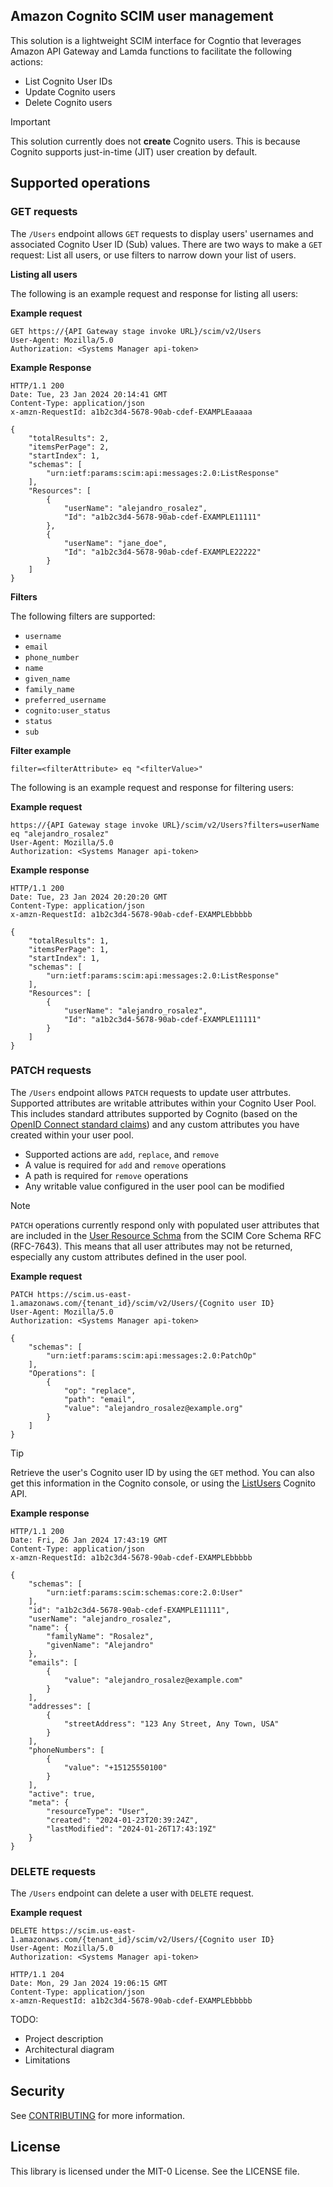 ## Amazon Cognito SCIM user management

This solution is a lightweight SCIM interface for Cogntio that leverages Amazon API Gateway and Lamda functions to facilitate the following actions: 
- List Cognito User IDs
- Update Cognito users
- Delete Cognito users

>[!IMPORTANT]
> This solution currently does not **create** Cognito users. This is because Cognito supports just-in-time (JIT) user creation by default.

## Supported operations

### GET requests

The `/Users` endpoint allows `GET` requests to display users' usernames and associated Cognito User ID (Sub) values. There are two ways to make a `GET` request: List all users, or use filters to narrow down your list of users.

**Listing all users**

The following is an example request and response for listing all users:

**Example request**
```
GET https://{API Gateway stage invoke URL}/scim/v2/Users
User-Agent: Mozilla/5.0
Authorization: <Systems Manager api-token>
```
**Example Response**
```
HTTP/1.1 200 
Date: Tue, 23 Jan 2024 20:14:41 GMT
Content-Type: application/json
x-amzn-RequestId: a1b2c3d4-5678-90ab-cdef-EXAMPLEaaaaa

{
    "totalResults": 2,
    "itemsPerPage": 2,
    "startIndex": 1,
    "schemas": [
        "urn:ietf:params:scim:api:messages:2.0:ListResponse"
    ],
    "Resources": [
        {
            "userName": "alejandro_rosalez",
            "Id": "a1b2c3d4-5678-90ab-cdef-EXAMPLE11111"
        },
        {
            "userName": "jane_doe",
            "Id": "a1b2c3d4-5678-90ab-cdef-EXAMPLE22222"
        }
    ]
}
```

**Filters**

The following filters are supported:
- `username`
- `email`
- `phone_number` 
- `name`
- `given_name`
- `family_name`
- `preferred_username` 
- `cognito:user_status` 
- `status` 
- `sub`

**Filter example**

`filter=<filterAttribute> eq "<filterValue>"`

The following is an example request and response for filtering users:

**Example request**
```
https://{API Gateway stage invoke URL}/scim/v2/Users?filters=userName eq "alejandro_rosalez"
User-Agent: Mozilla/5.0
Authorization: <Systems Manager api-token>
```
**Example response**
```
HTTP/1.1 200 
Date: Tue, 23 Jan 2024 20:20:20 GMT
Content-Type: application/json
x-amzn-RequestId: a1b2c3d4-5678-90ab-cdef-EXAMPLEbbbbb

{
    "totalResults": 1,
    "itemsPerPage": 1,
    "startIndex": 1,
    "schemas": [
        "urn:ietf:params:scim:api:messages:2.0:ListResponse"
    ],
    "Resources": [
        {
            "userName": "alejandro_rosalez",
            "Id": "a1b2c3d4-5678-90ab-cdef-EXAMPLE11111"
        }
    ]
}
```

### PATCH requests

The `/Users` endpoint allows `PATCH` requests to update user attrbutes. Supported attributes are writable attributes within your Cognito User Pool. This includes standard attributes supported by Cognito (based on the [OpenID Connect standard claims](https://openid.net/specs/openid-connect-core-1_0.html#StandardClaims)) and any custom attributes you have created within your user pool.

- Supported actions are `add`, `replace`, and `remove`
- A value is required for `add` and `remove` operations
- A path is required for `remove` operations
- Any writable value configured in the user pool can be modified 

>[!NOTE]
>`PATCH` operations currently respond only with populated user attributes that are included in the [User Resource Schma](https://datatracker.ietf.org/doc/html/rfc7643#section-4.1) from the SCIM Core Schema RFC (RFC-7643). This means that all user attributes may not be returned, especially any custom attributes defined in the user pool.

**Example request**
```
PATCH https://scim.us-east-1.amazonaws.com/{tenant_id}/scim/v2/Users/{Cognito user ID}
User-Agent: Mozilla/5.0
Authorization: <Systems Manager api-token>

{
    "schemas": [
        "urn:ietf:params:scim:api:messages:2.0:PatchOp"
    ],
    "Operations": [
        {
            "op": "replace",
            "path": "email",
            "value": "alejandro_rosalez@example.org"
        }
    ]
}
```
>[!TIP]
> Retrieve the user's Cognito user ID by using the `GET` method. You can also get this information in the Cognito console, or using the [ListUsers](https://docs.aws.amazon.com/cognito-user-identity-pools/latest/APIReference/API_ListUsers.html) Cognito API.

**Example response**
```
HTTP/1.1 200 
Date: Fri, 26 Jan 2024 17:43:19 GMT
Content-Type: application/json
x-amzn-RequestId: a1b2c3d4-5678-90ab-cdef-EXAMPLEbbbbb

{
    "schemas": [
        "urn:ietf:params:scim:schemas:core:2.0:User"
    ],
    "id": "a1b2c3d4-5678-90ab-cdef-EXAMPLE11111",
    "userName": "alejandro_rosalez",
    "name": {
        "familyName": "Rosalez",
        "givenName": "Alejandro"
    },
    "emails": [
        {
            "value": "alejandro_rosalez@example.com"
        }
    ],
    "addresses": [
        {
            "streetAddress": "123 Any Street, Any Town, USA"
        }
    ],
    "phoneNumbers": [
        {
            "value": "+15125550100"
        }
    ],
    "active": true,
    "meta": {
        "resourceType": "User",
        "created": "2024-01-23T20:39:24Z",
        "lastModified": "2024-01-26T17:43:19Z"
    }
}
```

### DELETE requests

The `/Users` endpoint can delete a user with `DELETE` request.

**Example request**
```
DELETE https://scim.us-east-1.amazonaws.com/{tenant_id}/scim/v2/Users/{Cognito user ID}
User-Agent: Mozilla/5.0
Authorization: <Systems Manager api-token>
```

```
HTTP/1.1 204 
Date: Mon, 29 Jan 2024 19:06:15 GMT
Content-Type: application/json
x-amzn-RequestId: a1b2c3d4-5678-90ab-cdef-EXAMPLEbbbbb
```

TODO: 
- Project description
- Architectural diagram
- Limitations

## Security

See [CONTRIBUTING](CONTRIBUTING.md#security-issue-notifications) for more information.

## License

This library is licensed under the MIT-0 License. See the LICENSE file.

